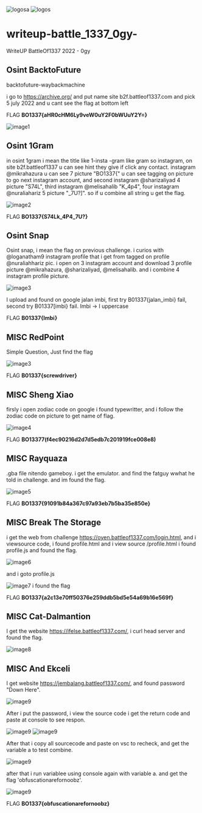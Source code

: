 ![logosa](https://github.com/OgyDotMy/writeup-battle_1337_0gy-/blob/main/image/logos.png)
![logos](https://github.com/OgyDotMy/writeup-battle_1337_0gy-/blob/main/image/Screenshot%202022-07-19%202.56.19%20AM.png)


# writeup-battle_1337_0gy-
WriteUP BattleOf1337 2022 - 0gy


## Osint BacktoFuture

backtofuture-waybackmachine

i go to https://archive.org/ and put name site b2f.battleof1337.com
and pick 5 july 2022 and u cant see the flag at bottom left

FLAG **BO1337{aHR0cHM6Ly9veW0uY2F0bWUuY2Y=}**

![image1](https://github.com/OgyDotMy/writeup-battle_1337_0gy-/blob/main/image/backtofuture.jpg)
##


## Osint 1Gram

in osint 1gram i mean the title like 1-insta -gram like gram so instagram, on site b2f.battleof1337 u can see hint they give if click any contact. instagram @mikrahazura u can see 7 picture "BO1337{" u can see tagging on picture to go next instagram account, and second instagram @sharizaliyad 4 picture "S74L", third instagram @melisahalib "K_4p4", four instagram @nuraliahariz 5 picture "_7U?]". so if u combine all string u get the flag. 

![image2](https://github.com/OgyDotMy/writeup-battle_1337_0gy-/blob/main/image/1gram.png)

FLAG **BO1337{S74Lk_4P4_7U?}**
##

## Osint Snap

Osint snap, i mean the flag on previous challenge. i curios with @loganatham9 instagram profile that i get from tagged on profile @nuraliahhariz pic. i open on 3 instagram account and download 3 profile picture @mikrahazura, @sharizaliyad, @melisahalib. and i combine 4 instagram profile picture.

![image3](https://github.com/OgyDotMy/writeup-battle_1337_0gy-/blob/main/image/snap.png)

I upload and found on google jalan imbi, first try B01337{jalan_imbi} fail, second try B01337[imbi} fail. Imbi -> I uppercase

FLAG **B01337{Imbi}**
##

## MISC RedPoint
Simple Question, Just find the flag

![image3](https://github.com/OgyDotMy/writeup-battle_1337_0gy-/blob/main/image/xf645asf654zf1z3f1a4f56z4dvc1z31gf53sd4g65s4f23cv4s54dfgs1g65sz322fx2a1f32s.png
)

FLAG **B01337{screwdriver}**
##

## MISC Sheng Xiao
 
firsly i open zodiac code on google i found typewritter, and i follow the zodiac code on picture to get name of flag.

![image4](https://github.com/OgyDotMy/writeup-battle_1337_0gy-/blob/main/image/zodiac.png)

FLAG **BO13377(f4ec90216d2d7d5edb7c201919fce008e8)**

##

## MISC Rayquaza

.gba file nitendo gameboy. i get the emulator. and find the fatguy wwhat he told in challenge. and im found the flag.

![image5](https://github.com/OgyDotMy/writeup-battle_1337_0gy-/blob/main/image/pokemon.png)

FLAG **BO1337{91091b84a367c97a93eb7b5ba35e850e}**

##

## MISC Break The Storage

i get the web from challenge https://oyen.battleof1337.com/login.html, and i viewsource code, i found profile.html and i view source /profile.html i found profile.js and found the flag.

![image6](https://github.com/OgyDotMy/writeup-battle_1337_0gy-/blob/main/image/profilehtml.png)

and i goto profile.js

![image7](https://github.com/OgyDotMy/writeup-battle_1337_0gy-/blob/main/image/profilejs.png)
i found the flag 

FLAG **BO1337{a2c13e70ff50376e259ddb5bd5e54a69b16e569f}**



## MISC Cat-Dalmantion

I get the website https://ifelse.battleof1337.com/, i curl head server and found the flag.

![image8](https://github.com/OgyDotMy/writeup-battle_1337_0gy-/blob/main/image/kucingkucing.png)

## MISC And Ekceli

I get website https://jembalang.battleof1337.com/, and found password "Down Here". 

![image9](https://github.com/OgyDotMy/writeup-battle_1337_0gy-/blob/main/image/jembalang1.PNG)

After i put the password, i view the source code i get the return code and paste at console to see respon.

![image9](https://github.com/OgyDotMy/writeup-battle_1337_0gy-/blob/main/image/jembalang2.PNG)
![image9](https://github.com/OgyDotMy/writeup-battle_1337_0gy-/blob/main/image/jembalang4.PNG)

After that i copy all sourcecode and paste on vsc to recheck, and get the variable a to test combine.

![image9](https://github.com/OgyDotMy/writeup-battle_1337_0gy-/blob/main/image/jembalang5.PNG)

after that i run variablee using console again with variable a. and get the flag 'obfuscationarefornoobz'.

![image9](https://github.com/OgyDotMy/writeup-battle_1337_0gy-/blob/main/image/jembalang6.PNG)

 FLAG **BO1337{obfuscationarefornoobz}**

##




















